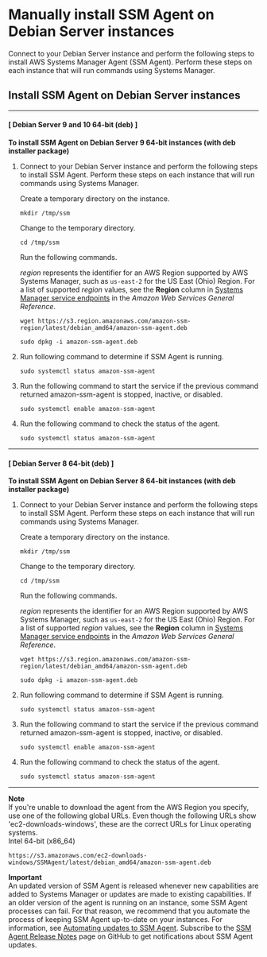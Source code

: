 # Manually install SSM Agent on Debian Server instances<a name="agent-install-deb"></a>

Connect to your Debian Server instance and perform the following steps to install AWS Systems Manager Agent \(SSM Agent\)\. Perform these steps on each instance that will run commands using Systems Manager\.

## Install SSM Agent on Debian Server instances<a name="agent-install-debian"></a>

------
#### [ Debian Server 9 and 10 64\-bit \(deb\) ]

**To install SSM Agent on Debian Server 9 64\-bit instances \(with deb installer package\)**

1. Connect to your Debian Server instance and perform the following steps to install SSM Agent\. Perform these steps on each instance that will run commands using Systems Manager\. 

   Create a temporary directory on the instance\.

   ```
   mkdir /tmp/ssm
   ```

   Change to the temporary directory\.

   ```
   cd /tmp/ssm
   ```

   Run the following commands\.

   *region* represents the identifier for an AWS Region supported by AWS Systems Manager, such as `us-east-2` for the US East \(Ohio\) Region\. For a list of supported *region* values, see the **Region** column in [Systems Manager service endpoints](https://docs.aws.amazon.com/general/latest/gr/ssm.html#ssm_region) in the *Amazon Web Services General Reference*\.

   ```
   wget https://s3.region.amazonaws.com/amazon-ssm-region/latest/debian_amd64/amazon-ssm-agent.deb
   ```

   ```
   sudo dpkg -i amazon-ssm-agent.deb
   ```

1. Run following command to determine if SSM Agent is running\. 

   ```
   sudo systemctl status amazon-ssm-agent
   ```

1. Run the following command to start the service if the previous command returned amazon\-ssm\-agent is stopped, inactive, or disabled\.

   ```
   sudo systemctl enable amazon-ssm-agent
   ```

1. Run the following command to check the status of the agent\.

   ```
   sudo systemctl status amazon-ssm-agent
   ```

------
#### [ Debian Server 8 64\-bit \(deb\) ]

**To install SSM Agent on Debian Server 8 64\-bit instances \(with deb installer package\)**

1. Connect to your Debian Server instance and perform the following steps to install SSM Agent\. Perform these steps on each instance that will run commands using Systems Manager\. 

   Create a temporary directory on the instance\.

   ```
   mkdir /tmp/ssm
   ```

   Change to the temporary directory\.

   ```
   cd /tmp/ssm
   ```

   Run the following commands\.

   *region* represents the identifier for an AWS Region supported by AWS Systems Manager, such as `us-east-2` for the US East \(Ohio\) Region\. For a list of supported *region* values, see the **Region** column in [Systems Manager service endpoints](https://docs.aws.amazon.com/general/latest/gr/ssm.html#ssm_region) in the *Amazon Web Services General Reference*\.

   ```
   wget https://s3.region.amazonaws.com/amazon-ssm-region/latest/debian_amd64/amazon-ssm-agent.deb
   ```

   ```
   sudo dpkg -i amazon-ssm-agent.deb
   ```

1. Run following command to determine if SSM Agent is running\. 

   ```
   sudo systemctl status amazon-ssm-agent
   ```

1. Run the following command to start the service if the previous command returned amazon\-ssm\-agent is stopped, inactive, or disabled\.

   ```
   sudo systemctl enable amazon-ssm-agent
   ```

1. Run the following command to check the status of the agent\.

   ```
   sudo systemctl status amazon-ssm-agent
   ```

------

**Note**  
If you're unable to download the agent from the AWS Region you specify, use one of the following global URLs\. Even though the following URLs show 'ec2\-downloads\-windows', these are the correct URLs for Linux operating systems\.  
Intel 64\-bit \(x86\_64\)  

  ```
  https://s3.amazonaws.com/ec2-downloads-windows/SSMAgent/latest/debian_amd64/amazon-ssm-agent.deb
  ```

**Important**  
An updated version of SSM Agent is released whenever new capabilities are added to Systems Manager or updates are made to existing capabilities\. If an older version of the agent is running on an instance, some SSM Agent processes can fail\. For that reason, we recommend that you automate the process of keeping SSM Agent up\-to\-date on your instances\. For information, see [Automating updates to SSM Agent](ssm-agent-automatic-updates.md)\. Subscribe to the [SSM Agent Release Notes](https://github.com/aws/amazon-ssm-agent/blob/mainline/RELEASENOTES.md) page on GitHub to get notifications about SSM Agent updates\.